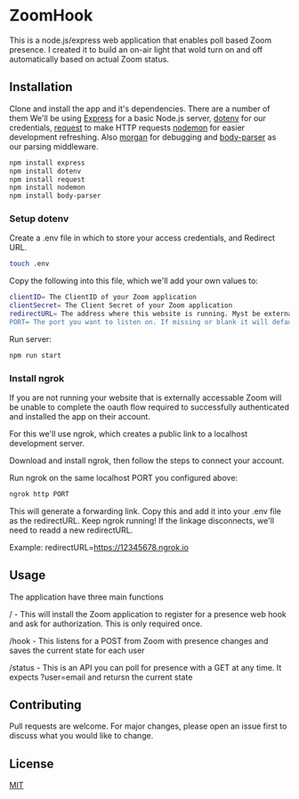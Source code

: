 # ZoomHook

This is a node.js/express web application that enables poll based Zoom presence. I created it to build
an on-air light that wold turn on and off automatically based on actual Zoom status.

## Installation

Clone and install the app and it's dependencies. There are a number of them
We'll be using [Express](https://www.npmjs.com/package/express) for a basic Node.js server, 
[dotenv](https://www.npmjs.com/package/dotenv) for our credentials,
[request](https://www.npmjs.com/package/request) to make HTTP requests
[nodemon](https://www.npmjs.com/package/nodemon) for easier development refreshing. Also [morgan](https://www.npmjs.com/package/morgan) for debugging
 and [body-parser](https://www.npmjs.com/package/body-parser) as our parsing middleware. 

```bash
npm install express
npm install dotenv
npm install request
npm install nodemon
npm install body-parser
```

### Setup dotenv
Create a .env file in which to store your access credentials, and Redirect URL.

```bash
touch .env
```

Copy the following into this file, which we'll add your own values to:

```bash
clientID= The ClientID of your Zoom application
clientSecret= The Client Secret of your Zoom application
redirectURL= The address where this website is running. Myst be externally accessable to Zoom. If you don't have a public website you can use NGOK to test. See NGOK section.
PORT= The port you want to listen on. If missing or blank it will default to 80
```
Run server:
```bash
npm run start
```

### Install ngrok
If you are not running your website that is externally accessable Zoom will be unable to complete the oauth flow
required to successfully authenticated and installed the app on their account.

For this we'll use ngrok, which creates a public link to a localhost development server.

Download and install ngrok, then follow the steps to connect your account.

Run ngrok on the same localhost PORT you configured above:

```bash
ngrok http PORT
```

This will generate a forwarding link. Copy this and add it into your .env file as the redirectURL. Keep ngrok running! If the linkage disconnects, we'll need to readd a new redirectURL.

Example: redirectURL=https://12345678.ngrok.io



## Usage

The application have three main functions

/ - This will install the Zoom application to register for a presence web hook and ask for authorization. This is only required once.

/hook - This listens for a POST from Zoom with presence changes and saves the current state for each user

/status - This is an API you can poll for presence with a GET at any time. It expects ?user=email and retursn the current state


## Contributing
Pull requests are welcome. For major changes, please open an issue first to discuss what you would like to change.

## License
[MIT](https://choosealicense.com/licenses/mit/)

